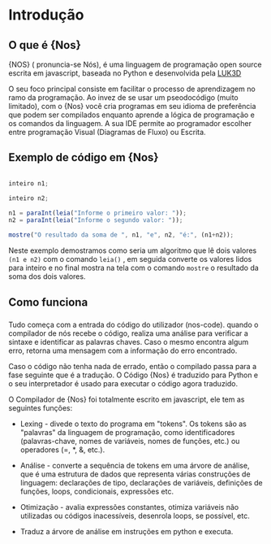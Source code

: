 
# Introdução

## O que é {Nos}

{NOS} ( pronuncia-se Nós), é uma linguagem de programação open source escrita em javascript, baseada no Python e desenvolvida pela [LUK3D](http://www.luk3d.com) 

O seu foco principal consiste em facilitar o processo de aprendizagem no ramo da programação. Ao invez de se usar um pseodocódigo (muito limitado),
com o {Nos} você cria programas em seu idioma de preferência que podem ser compilados enquanto aprende a lógica de programação e os comandos da linguagem. A sua IDE permite ao programador escolher entre programação Visual (Diagramas de Fluxo) ou Escrita. 


## Exemplo de código em {Nos}
```JavaScript

inteiro n1;

inteiro n2;

n1 = paraInt(leia("Informe o primeiro valor: "));
n2 = paraInt(leia("Informe o segundo valor: "));

mostre("O resultado da soma de ", n1, "e", n2, "é:", (n1+n2));


```
Neste exemplo demostramos como seria um algoritmo que lê dois valores `(n1 e n2)` com o comando `leia()` , em seguida converte os valores lidos para inteiro e no final mostra na tela com o comando `mostre` o resultado da soma dos dois valores.

## Como funciona

### 
Tudo começa com a entrada do código do utilizador (nos-code).
quando o compilador de nós recebe o código, realiza uma análise para verificar a sintaxe e identificar as palavras chaves. Caso o mesmo encontra algum erro, retorna uma mensagem com a informação do erro encontrado.

Caso o código não tenha nada de errado, então o compilado passa para a fase seguinte que é a tradução. O Código {Nos} é traduzido para Python e o seu interpretador é usado para executar o código agora traduzido.


O Compilador de {Nos} foi totalmente escrito em javascript, ele tem as seguintes funções:
* Lexing - divede o texto do programa em "tokens". Os tokens são as "palavras" da linguagem de programação, como identificadores (palavras-chave, nomes de variáveis, nomes de funções, etc.) ou operadores (=, *, &, etc.).


* Análise - converte a sequência de tokens em uma árvore de análise, que é uma estrutura de dados que representa várias construções de linguagem: declarações de tipo, declarações de variáveis, definições de funções, loops, condicionais, expressões etc.


* Otimização - avalia expressões constantes, otimiza variáveis ​​não utilizadas ou códigos inacessíveis, desenrola loops, se possível, etc.

* Traduz a árvore de análise em instruções em python e executa.